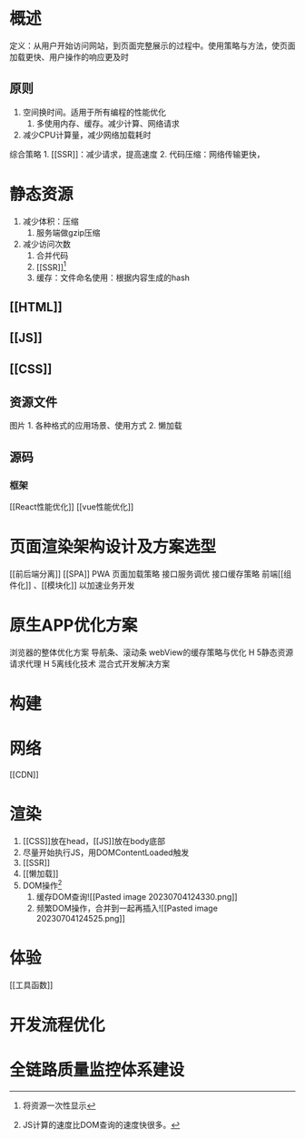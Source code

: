 # 概述
定义：从用户开始访问网站，到页面完整展示的过程中。使用策略与方法，使页面加载更快、用户操作的响应更及时
## 原则
1. 空间换时间。适用于所有编程的性能优化
	1. 多使用内存、缓存。减少计算、网络请求
2. 减少CPU计算量，减少网络加载耗时

综合策略
	1. [[SSR]]：减少请求，提高速度
	2. 代码压缩：网络传输更快，
# 静态资源

1. 减少体积：压缩
	1. 服务端做gzip压缩
2. 减少访问次数
	1. 合并代码
	2. [[SSR]][^1] 
	3. 缓存：文件命名使用：根据内容生成的hash

## [[HTML]] 
## [[JS]] 
## [[CSS]] 
## 资源文件
图片
	1. 各种格式的应用场景、使用方式
	2. 懒加载

## 源码

### 框架
[[React性能优化]] 
[[vue性能优化]] 
# 页面渲染架构设计及方案选型
[[前后端分离]] 
[[SPA]] 
PWA
页面加载策略
接口服务调优
接口缓存策略
前端[[组件化]] 、[[模块化]] 以加速业务开发 
# 原生APP优化方案
浏览器的整体优化方案
	导航条、滚动条
webView的缓存策略与优化
H 5静态资源请求代理
H 5离线化技术
混合式开发解决方案
# 构建
# 网络
[[CDN]] 

# 渲染
1. [[CSS]]放在head，[[JS]]放在body底部
2. 尽量开始执行JS，用DOMContentLoaded触发
3. [[SSR]] 
4. [[懒加载]] 
5. DOM操作[^2] 
	1. 缓存DOM查询![[Pasted image 20230704124330.png]]
	2. 频繁DOM操作，合并到一起再插入![[Pasted image 20230704124525.png]]

# 体验
[[工具函数]] 

# 开发流程优化
# 全链路质量监控体系建设

[^1]: 将资源一次性显示
[^2]: JS计算的速度比DOM查询的速度快很多。
